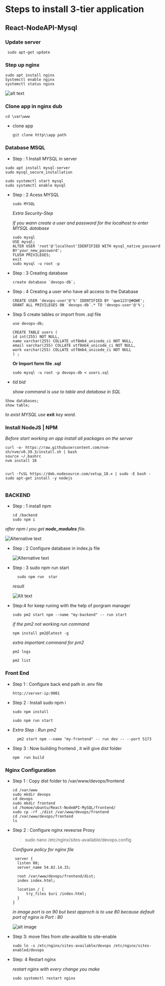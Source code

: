 # Steps to install 3-tier application
## React-NodeAPI-Mysql
### Update server
```
 sudo apt-get update
  ```

### Step up nginx 
```
sudo apt install nginx 
Systemctl enable nginx
systemctl status nginx
```
  ![alt text](images/status.PNG)

### Clone app in nginx dub

```
cd \var\www
```
* clone app
  
  ```
  git clone http\\app path
  ```
  
### Database MSQL
* Step : 1 Install MYSQL in server
```
sudo apt install mysql-server
sudo mysql_secure_installation

sudo systemctl start mysql
sudo systemctl enable mysql
   ```
* Step : 2 Acess MYSQL
 
  ```
  sudo MYSQL
  ```
  
  *Extra Security-Step*
  
  *If you wann create a user and password for the localhost to enter MYSQL database*

  ```
  sudo mysql
  USE mysql;
  ALTER USER 'root'@'localhost'IDENTIFIED WITH mysql_native_password BY'your_new_password';
  FLUSH PRIVILEGES;
  exit
  sudo mysql -u root -p
  ```
* Step : 3 Creating database
  ```
  create database `devops-db`;
  ```
* Step : 4 Creating a user who have all access to the Database
  ```
  CREATE USER 'devops-user'@'%' IDENTIFIED BY 'qwe123!@#QWE';
  GRANT ALL PRIVILEGES ON `devops-db`.* TO 'devops-user'@'%';
  ```
* Step 5 create tables or import from .sql file
  ```
  use devops-db;

  CREATE TABLE users (
  id int(255) NOT NULL,
  name varchar(255) COLLATE utf8mb4_unicode_ci NOT NULL,
  email varchar(255) COLLATE utf8mb4_unicode_ci NOT NULL,
  work varchar(255) COLLATE utf8mb4_unicode_ci NOT NULL
  ) ; 
  ```
   **Or Import form file .sql**
   ``` 
   sudo mysql -u root -p devops-db < users.sql
   ```

* *tid bid*
  
  *show command is use to table and database in SQL*
```
Show databases;
show table; 
```
   *to exist MYSQL  use* **exit** *key word*.
### Install NodeJS | NPM 
*Before start working on app install all packages on the server*
```
curl -o- https://raw.githubusercontent.com/nvm-sh/nvm/v0.39.3/install.sh | bash
source ~/.bashrc
nvm install 18


curl -fsSL https://deb.nodesource.com/setup_18.x | sudo -E bash -
sudo apt-get install -y nodejs


```

### BACKEND

* Step : 1  install npm 
  
  ``` 
  cd /backend
  sudo npm i
  ```
*after npm i you get **node_modules** file*.

 ![Alternative text](images/node%20module%20file.PNG)
* Step : 2 Configure database in index.js file

    ![Alternative text](images/connect%20database%20with%20backend.PNG)

* Step : 3 sudo npm run start 
  
     ```
       sudo npm run  star 
     ```
   *result*

   ![Alt text](images/sudo%20npm%20run%20start.PNG)

* Step:4 for keep runing with the help of porgram manager
  
  ``` 
  sudo pm2 start npm --name "my-backend" -- run start
  ```
  *if the pm2 not working run command*
   ```
   npm install pm2@latest -g
   ```
   *extra important command for pm2*

   ```
   pm2 logs 

   pm2 list  
   ```


### Front End

* Step 1 : Configure back end path in .env file 
  
  ```
  http://server-ip:9001
  ```
* Step 2 : Install sudo npm i

  ```
  sudo npm install

  sudo npm run start
  ```

* *Extra Step  : Run pm2*

  ```
    pm2 start npm --name "my-frontend" -- run dev -- --port 5173
  ```
* Step 3 : Now building frontend , it will give dist folder
  ```
  npm  run build
  ```
### Nginx Configuration

* Step 1 : Copy dist folder to /var/www/devops/frontend
  
  ```
  cd /var/www
  sudo mkdir devops
  cd devops
  sudo mkdir frontend
  cd /homoe/ubuntu/React-NodeAPI-MySQL/frontend/
  sudo cp -rf ./dist /var/www/devops/frontend
  cd /var/www/devops/frontend
  ls
  ```
* Step 2 : Configure nginx revesrse Proxy
  > sudo nano /etc/nginx/sites-available/devops.config
  
  *Configure policy for nginx file*
  ```
   server {
    listen 80;
    server_name 54.82.14.15;  

    root /var/www/devops/frontend/dist;
    index index.html;

    location / {
        try_files $uri /index.html;
    }
  }
  ```
  *in image port is on 90 but best approch is to use 80 because default port of nginx is Port : 80*

  ![alt image](images/config%20service%20file.PNG)
* Step 3:   move files from site-availble to site-enable
  ```
  sudo ln -s /etc/nginx/sites-available/devops /etc/nginx/sites-enabled/devops

* Step: 4 Restart nginx
  
  *restart nginx with every change you make*
  ```
  sudo systemctl restart nginx
  ```
